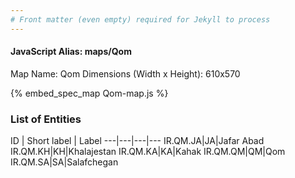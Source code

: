 ```yaml
---
# Front matter (even empty) required for Jekyll to process
---
```


#### JavaScript Alias: maps/Qom

Map Name: Qom
Dimensions (Width x Height): 610x570



{% embed_spec_map Qom-map.js %}

### List of Entities

ID | Short label | Label
---|---|---|---
IR.QM.JA|JA|Jafar Abad
IR.QM.KH|KH|Khalajestan
IR.QM.KA|KA|Kahak
IR.QM.QM|QM|Qom
IR.QM.SA|SA|Salafchegan